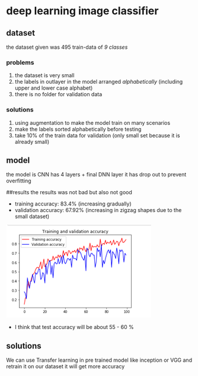 # deep learning image classifier

## dataset
the dataset given was 495 train-data of *9 classes*

### problems
1. the dataset is very small
2. the labels in outlayer in the model arranged *alphabetically* (including upper and lower case alphabet)
3. there is no folder for validation data 

### solutions
1. using augmentation to make the model train on many scenarios
2. make the labels sorted alphabetically before testing
3. take 10% of the train data for validation (only small set because it is already small)

## model
the model is CNN has 4 layers + final DNN layer 
it has drop out to prevent overfitting 

##results
the results was not bad but also not good
* training accuracy: 83.4% (increasing gradually)
* validation accuracy: 67.92% (increasing in zigzag shapes due to the small dataset)


![alt text](https://github.com/Ahmed3sam/image-classifier/blob/master/image/figure.PNG)


* I think that test accuracy will be about 55 - 60 %


## solutions
We can use Transfer learning in pre trained model like inception or VGG and retrain it on our dataset
it will get more accuracy 
